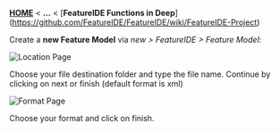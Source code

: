 <!-- Breadcrumb -->
[**HOME**](https://github.com/FeatureIDE/FeatureIDE/wiki/Creation-Wizards) < **...** < [**FeatureIDE Functions in Deep**]
(https://github.com/FeatureIDE/FeatureIDE/wiki/FeatureIDE-Project)

<!-- Introduction -->
Create a **new Feature Model** via _new > FeatureIDE > Feature Model_:

![Location Page](https://user-images.githubusercontent.com/32126942/31543372-0a6872b6-b016-11e7-8e10-24ecfcd89ab4.png)

Choose your file destination folder and type the file name. Continue by clicking on next or finish (default format is xml)

![Format Page](https://user-images.githubusercontent.com/32126942/31543257-9867a696-b015-11e7-8b9c-09fd8cedf0dc.png)

Choose your format and click on finish.